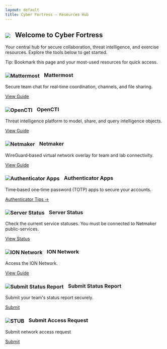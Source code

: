 ```yaml
---
layout: default
title: Cyber Fortress — Resources Hub
---
```


<div class="card">
  <h2><img src="https://img.icons8.com/ios-filled/50/50c878/security-checked.png" style="vertical-align:middle;margin-right:10px;"> Welcome to <strong>Cyber Fortress</strong></h2>
  <p>Your central hub for secure collaboration, threat intelligence, and exercise resources. Explore the tools below to get started.</p>
  <p class="note">Tip: Bookmark this page and your most-used resources for quick access.</p>
</div>

<div class="grid cols-2">
  <div class="card">
    <h3>
      <img src="https://img.icons8.com/ios-filled/40/7cc5ff/chat.png" alt="Mattermost" style="vertical-align:middle;margin-right:10px;">
      Mattermost
    </h3>
    <p>Secure team chat for real‑time coordination, channels, and file sharing.</p>
    <a class="btn" href="{{ '/resources/mattermost/' | relative_url }}">View Guide</a>
  </div>
  <div class="card">
    <h3>
      <img src="https://img.icons8.com/ios-filled/40/50c878/graph.png" alt="OpenCTI" style="vertical-align:middle;margin-right:10px;">
      OpenCTI
    </h3>
    <p>Threat intelligence platform to model, share, and query intelligence objects.</p>
    <a class="btn" href="{{ '/resources/opencti/' | relative_url }}">View Guide</a>
  </div>
  <div class="card">
    <h3>
      <img src="https://img.icons8.com/ios-filled/40/7cc5ff/network.png" alt="Netmaker" style="vertical-align:middle;margin-right:10px;">
      Netmaker
    </h3>
    <p>WireGuard‑based virtual network overlay for team and lab connectivity.</p>
    <a class="btn" href="{{ '/resources/netmaker/' | relative_url }}">View Guide</a>
  </div>
  <div class="card">
    <h3>
      <img src="https://img.icons8.com/ios-filled/40/50c878/lock-2.png" alt="Authenticator Apps" style="vertical-align:middle;margin-right:10px;">
      Authenticator Apps
    </h3>
    <p>Time‑based one‑time password (TOTP) apps to secure your accounts.</p>
    <a class="btn" href="{{ '/resources/authenticators/' | relative_url }}">Authenticator Tips →</a>
  </div>
  <div class="card">
    <h3>
      <img src="https://img.icons8.com/ios-filled/40/ffb300/server.png" alt="Server Status" style="vertical-align:middle;margin-right:10px;">
      Server Status
    </h3>
    <p>Check the current service statuses. You must be connected to Netmaker public-services.</p>
    <a class="btn" href="{{ '/resources/status/' | relative_url }}">View Status</a>
  </div>
  <div class="card">
    <h3>
      <img src="https://img.icons8.com/ios-filled/40/7cc5ff/cloud-network.png" alt="ION Network" style="vertical-align:middle;margin-right:10px;">
      ION Network
    </h3>
    <p>Access the ION Network.</p>
    <a class="btn" href="{{ '/resources/ion/' | relative_url }}">View Guide</a>
  </div>
  <div class="card">
    <h3>
      <img src="https://img.icons8.com/ios-filled/40/ffb300/document.png" alt="Submit Status Report" style="vertical-align:middle;margin-right:10px;">
      Submit Status Report
    </h3>
    <p>Submit your team's status report securely.</p>
    <a class="btn" href="https://forms.osi.apps.mil/Pages/ResponsePage.aspx?id=D9fm-kuVEUiStgUw1vhMQ3u0h54G5ddCp_1JgSwszCpUMVFIVFRIMjlIQkNSNk5FNDRFOEpPREdCTi4u" target="_blank" rel="noopener">Submit</a>
  </div>
  <div class="card">
    <h3>
      <img src="https://img.icons8.com/ios-filled/40/cccccc/document.png" alt="STUB" style="vertical-align:middle;margin-right:10px;">
      Submit Access Request
    </h3>
    <p>Submit network access request</p>
    <a class="btn" href="https://forms.osi.apps.mil/Pages/ResponsePage.aspx?id=D9fm-kuVEUiStgUw1vhMQ3u0h54G5ddCp_1JgSwszCpUNEwyWE1DOVpPUTlMRUVQQlREQUhJUjNFUC4u" target="_blank" rel="noopener">Submit</a>
  </div>
  

<!--
<div class="card">
  <h3>Day‑of Quick Links</h3>
  <ul>
    <li><strong>Exercise Portal:</strong> <code>https://&lt;your-portal-domain&gt;/</code></li>
    <li><strong>Mattermost:</strong> <code>https://&lt;mattermost-host&gt;/</code></li>
    <li><strong>OpenCTI:</strong> <code>https://&lt;opencti-host&gt;/</code></li>
    <li><strong>Netmaker Dashboard:</strong> <code>https://&lt;netmaker-host&gt;/</code></li>
  </ul>
  <p class="note">Replace the placeholders above with your actual domains prior to the event.</p>
</div>
-->
